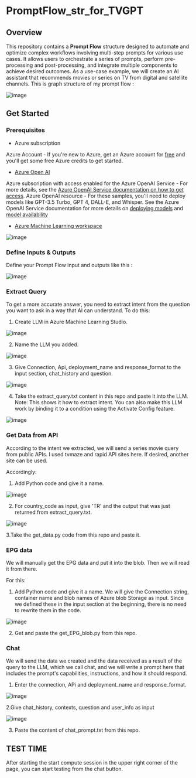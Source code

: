# PromptFlow_str_for_TVGPT

## Overview 
This repository contains a **Prompt Flow** structure designed to automate and optimize complex workflows involving multi-step prompts for various use cases. It allows users to orchestrate a series of prompts, perform pre-processing and post-processing, and integrate multiple components to achieve desired outcomes.
As a use-case example, we will create an AI assistant that recommends movies or series on TV from digital and satellite channels.
This is graph structure of my prompt flow : 

![image](https://github.com/user-attachments/assets/4f97e5e0-cc36-4356-b50e-2902dc654045)

## Get Started 

### Prerequisites

- Azure subscription

  
Azure Account - If you're new to Azure, get an Azure account for [free](https://azure.microsoft.com/en-us/free/?wt.mc_id=online-social-sicotin)
 and you'll get some free Azure credits to get started.

- [Azure Open AI](https://azure.microsoft.com/tr-tr/products/ai-services/openai-service)


  
Azure subscription with access enabled for the Azure OpenAI Service - For more details, see the [Azure OpenAI Service documentation on how to get access](https://learn.microsoft.com/en-us/azure/ai-services/openai/overview#how-do-i-get-access-to-azure-openai).
Azure OpenAI resource - For these samples, you'll need to deploy models like GPT-3.5 Turbo, GPT 4, DALL-E, and Whisper. See the Azure OpenAI Service documentation for more details on [deploying models](https://learn.microsoft.com/en-us/azure/ai-services/openai/how-to/create-resource?pivots=web-portal) and [model availability](https://learn.microsoft.com/en-us/azure/ai-services/openai/concepts/models)

- [Azure Machine Learning workspace](https://azure.microsoft.com/en-us/products/machine-learning)
  
  
![image](https://github.com/user-attachments/assets/13d78b66-b84d-459a-930c-9365fddb13fc)

### Define Inputs & Outputs 

Define your Prompt Flow input and outputs like this :


![image](https://github.com/user-attachments/assets/d3be0207-32c2-40fb-b755-e390fac78e6c)

### Extract Query

To get a more accurate answer, you need to extract intent from the question you want to ask in a way that AI can understand. 
To do this:
1. Create LLM in Azure Machine Learning Studio.


![image](https://github.com/user-attachments/assets/e8d33897-c09a-4410-a26c-1336b5775601)

2. Name the LLM you added. 


![image](https://github.com/user-attachments/assets/ee8bc42e-0651-4083-b765-2a4e9c41a6d1)

3. Give Connection, Api, deployment_name and response_format to the input section, chat_history and question.

![image](https://github.com/user-attachments/assets/7f3b71bc-b393-42a2-af6f-7f421ad4bbf2)

4. Take the extract_query.txt content in this repo and paste it into the LLM.
Note: This shows it how to extract intent. You can also make this LLM work by binding it to a condition using the Activate Config feature.


![image](https://github.com/user-attachments/assets/0c82027f-a94e-42e4-8ec9-aedcf776e603)

### Get Data from API

According to the intent we extracted, we will send a series movie query from public APIs. I used tvmaze and rapid API sites here. If desired, another site can be used.

Accordingly:
1. Add Python code and give it a name.


![image](https://github.com/user-attachments/assets/abf8713e-7b0a-412f-8e1f-0cfabd7e4fd0)


2. For country_code as input, give 'TR' and the output that was just returned from extract_query.txt.


![image](https://github.com/user-attachments/assets/a64ea030-d013-492d-9185-6c0b79cee075)

3.Take the get_data.py code from this repo and paste it.

### EPG data

We will manually get the EPG data and put it into the blob. Then we will read it from there.

For this:
1. Add Python code and give it a name. We will give the Connection string, container name and blob names of Azure blob Storage as input. Since we defined these in the input section at the beginning, there is no need to rewrite them in the code.


![image](https://github.com/user-attachments/assets/2759224a-191a-4fff-a315-d4f6c340a058)

2. Get and paste the get_EPG_blob.py from this repo.

### Chat 

We will send the data we created and the data received as a result of the query to the LLM, which we call chat, and we will write a prompt here that includes the prompt's capabilities, instructions, and how it should respond.

1. Enter the connection, APi and deployment_name and response_format.


![image](https://github.com/user-attachments/assets/4d72d74c-9098-43d6-8532-ac28743835d8)

2.Give chat_history, contexts, question and user_info as input

![image](https://github.com/user-attachments/assets/2c51cf69-6c6c-45b5-96de-189d4cbf2929)


3. Paste the content of chat_prompt.txt from this repo.

## TEST TIME 
After starting the start compute session in the upper right corner of the page, you can start testing from the chat button.


